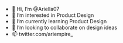 - 👋 Hi, I’m @Ariella07
- 👀 I’m interested in Product Design
- 🌱 I’m currently learning Product Design 
- 💞️ I’m looking to collaborate on design ideas 
- 📫 twitter.com/ariempire_ 

<!---
Ariella07/Ariella07 is a ✨ special ✨ repository because its `README.md` (this file) appears on your GitHub profile.
You can click the Preview link to take a look at your changes.
--->
